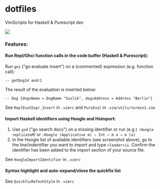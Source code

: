 # dotfiles
VimScripts for Haskell &amp; Purescript dev

![](https://github.com/andreasthoelke/dotfiles/blob/master/.vim/screenshots/ScreenShot1.png)

### Features:

#### Run Repl/Ghci function calls in the code buffer (Haskell & Purescript):

Run `gei` ("go evaluate insert") on a (commented) expression (e.g. function call):

```
-- getDog14 andr1
```
The result of the evaluation is inserted below:
```
-- Dog {dogsName = DogName "Suslik", dogsAddress = Address "Berlin"}
```
See `ReplEvalExpr_Insert` in `.vimrc` and `PursEval` in `.vim/utils/termin1.vim`

#### Import Haskell identifiers using Hoogle and Hsimport:
1. Use `gsd` ("go search docs") on a missing identifier or run (e.g.) `:Hoogle replicateM`/ or `:Hoogle (Applicative m) ⇒ Int → m a → m [a]`
2. In the Hoogle list of available identifiers (see screenshot above), go to the line/indentifier you want to import and type `<leader>ii`. Confirm the identifier has been added to the import section of your source file.
  
See `HoogleImportIdentifier` in `.vimrc`

#### Syntax highlight and auto-expand/close the quickfix list
See `QuickfixRefeshStyle` in `.vimrc`

